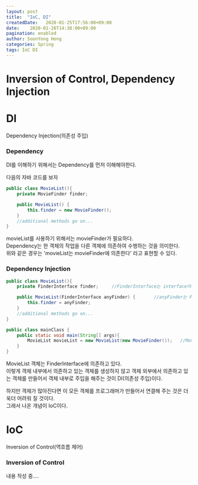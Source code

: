 ```yaml
---
layout: post
title:  "IoC, DI"
createdDate:   2020-01-25T17:56:00+09:00
date:    2020-01-26T14:38:00+09:00
pagination: enabled
author: SoonYong Hong
categories: Spring
tags: IoC DI
---
```


# Inversion of Control, Dependency Injection

# DI
Dependency Injection(의존성 주입)

### Dependency
DI를 이해하기 위해서는 Dependency를 먼저 이해해야한다.

다음의 자바 코드를 보자
```java
public class MovieList(){
    private MovieFinder finder;

    public MovieList() {
        this.finder = new MovieFinder();
    }
    //additional methods go on...
}
```
movieList를 사용하기 위해서는 movieFinder가 필요하다.   
Dependency는 한 객체의 작업을 다른 객체에 의존하여 수행하는 것을 의미한다.   
위와 같은 경우는 'movieList는 movieFinder에 의존한다' 라고 표현할 수 있다.

### Dependency Injection
```java
public class MovieList(){
    private FinderInterface finder;     //FinderInterface는 interface이다.

    public MovieList(FinderInterface anyFinder) {       //anyFinder는 FinderInterface를 구현한 클래스의 객체이다.
        this.finder = anyFinder;
    }
    //additional methods go on...
}
```
```java
public class mainClass {
    public static void main(String[] args){
        MovieList movieList = new MovieList(new MovieFinder());   //MovieFinder는 FinderInterface를 구현한 클래스이다.
    }
}
```
MovieList 객체는 FinderInterface에 의존하고 있다.   
이렇게 객체 내부에서 의존하고 있는 객체를 생성하지 않고 객체 외부에서 의존하고 있는 객체를 만들어서 객체 내부로 주입을 해주는 것이 DI(의존성 주입)이다.   
   
하지만 객체가 많아진다면 이 모든 객체를 프로그래머가 만들어서 연결해 주는 것은 더욱더 어려워 질 것이다.   
그래서 나온 개념이 IoC이다.   

# IoC
Inversion of Control(역흐름 제어)

### Inversion of Control

내용 작성 중....